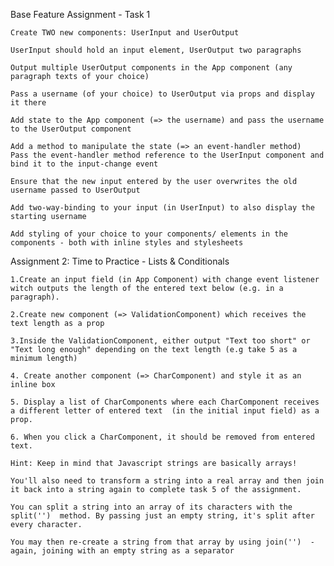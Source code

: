 Base Feature Assignment - Task 1

    Create TWO new components: UserInput and UserOutput

    UserInput should hold an input element, UserOutput two paragraphs

    Output multiple UserOutput components in the App component (any paragraph texts of your choice)

    Pass a username (of your choice) to UserOutput via props and display it there
    
    Add state to the App component (=> the username) and pass the username to the UserOutput component
    
    Add a method to manipulate the state (=> an event-handler method)
    Pass the event-handler method reference to the UserInput component and bind it to the input-change event

    Ensure that the new input entered by the user overwrites the old username passed to UserOutput
    
    Add two-way-binding to your input (in UserInput) to also display the starting username
    
    Add styling of your choice to your components/ elements in the components - both with inline styles and stylesheets

Assignment 2: Time to Practice - Lists & Conditionals

    1.Create an input field (in App Component) with change event listener witch outputs the length of the entered text below (e.g. in a paragraph).
    
    2.Create new component (=> ValidationComponent) which receives the text length as a prop
    
    3.Inside the ValidationComponent, either output "Text too short" or "Text long enough" depending on the text length (e.g take 5 as a minimum length)
    
    4. Create another component (=> CharComponent) and style it as an inline box 
    
    5. Display a list of CharComponents where each CharComponent receives a different letter of entered text  (in the initial input field) as a prop.
    
    6. When you click a CharComponent, it should be removed from entered text.

    Hint: Keep in mind that Javascript strings are basically arrays!

    You'll also need to transform a string into a real array and then join it back into a string again to complete task 5 of the assignment.

    You can split a string into an array of its characters with the split('')  method. By passing just an empty string, it's split after every character.

    You may then re-create a string from that array by using join('')  - again, joining with an empty string as a separator
